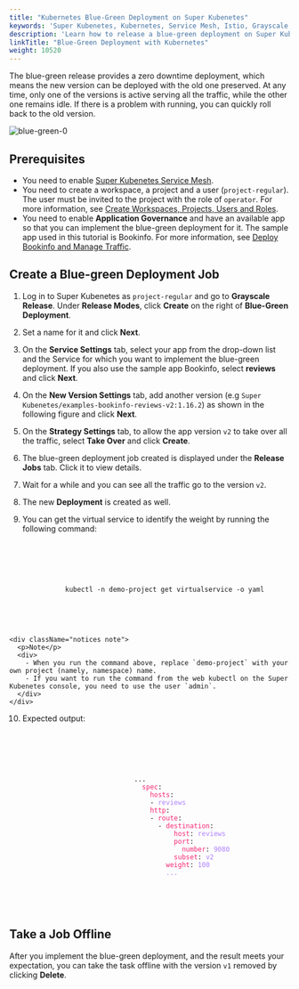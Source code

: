 ```yaml
---
title: "Kubernetes Blue-Green Deployment on Super Kubenetes"
keywords: 'Super Kubenetes, Kubernetes, Service Mesh, Istio, Grayscale Release, Blue-Green deployment'
description: 'Learn how to release a blue-green deployment on Super Kubenetes.'
linkTitle: "Blue-Green Deployment with Kubernetes"
weight: 10520
---
```



The blue-green release provides a zero downtime deployment, which means the new version can be deployed with the old one preserved. At any time, only one of the versions is active serving all the traffic, while the other one remains idle. If there is a problem with running, you can quickly roll back to the old version.

![blue-green-0](/dist/assets/docs/v3.3/project-user-guide/grayscale-release/blue-green-deployment/blue-green-0.png)


## Prerequisites

- You need to enable [Super Kubenetes Service Mesh](../../../pluggable-components/service-mesh/).
- You need to create a workspace, a project and a user (`project-regular`). The user must be invited to the project with the role of `operator`. For more information, see [Create Workspaces, Projects, Users and Roles](../../../quick-start/create-workspace-and-project/).
- You need to enable **Application Governance** and have an available app so that you can implement the blue-green deployment for it. The sample app used in this tutorial is Bookinfo. For more information, see [Deploy Bookinfo and Manage Traffic](../../../quick-start/deploy-bookinfo-to-k8s/).

## Create a Blue-green Deployment Job

1. Log in to Super Kubenetes as `project-regular` and go to **Grayscale Release**. Under **Release Modes**, click **Create** on the right of **Blue-Green Deployment**.

2. Set a name for it and click **Next**.

3. On the **Service Settings** tab, select your app from the drop-down list and the Service for which you want to implement the blue-green deployment. If you also use the sample app Bookinfo, select **reviews** and click **Next**.

4. On the **New Version Settings** tab, add another version (e.g `Super Kubenetes/examples-bookinfo-reviews-v2:1.16.2`) as shown in the following figure and click **Next**.

5. On the **Strategy Settings** tab, to allow the app version `v2` to take over all the traffic, select **Take Over** and click **Create**.

6. The blue-green deployment job created is displayed under the **Release Jobs** tab. Click it to view details.

7. Wait for a while and you can see all the traffic go to the version `v2`.

8. The new **Deployment** is created as well.

9. You can get the virtual service to identify the weight by running the following command:

  <article className="highlight">
    <pre>
        <div className="copy-code-button" title="Copy Code"></div>
        <div className="code-over-div">
          <code>
              kubectl -n demo-project get virtualservice -o yaml
          </code>
        </div>
    </pre>
  </article>

    <div className="notices note">
      <p>Note</p>
      <div>
        - When you run the command above, replace `demo-project` with your own project (namely, namespace) name.
        - If you want to run the command from the web kubectl on the Super Kubenetes console, you need to use the user `admin`.
      </div>
    </div> 

10. Expected output:

    <article className="highlight">
      <pre>
         <div className="copy-code-button" title="Copy Code"></div>
         <div className="code-over-div">
            <code>
								...
								<span style="color:#f92672">&nbsp;&nbsp;spec</span>: 
								<span style="color:#f92672">&nbsp;&nbsp;&nbsp;&nbsp;hosts</span>: 
								&nbsp;&nbsp;&nbsp;&nbsp;- <span style="color:#ae81ff">reviews</span> 
								<span style="color:#f92672">&nbsp;&nbsp;&nbsp;&nbsp;http</span>: 
								&nbsp;&nbsp;&nbsp;&nbsp;- <span style="color:#f92672">route</span>: 
								&nbsp;&nbsp;&nbsp;&nbsp;&nbsp;&nbsp;- <span style="color:#f92672">destination</span>: 
								<span style="color:#f92672">&nbsp;&nbsp;&nbsp;&nbsp;&nbsp;&nbsp;&nbsp;&nbsp;&nbsp;&nbsp;host</span>: <span style="color:#ae81ff">reviews</span> 
								<span style="color:#f92672">&nbsp;&nbsp;&nbsp;&nbsp;&nbsp;&nbsp;&nbsp;&nbsp;&nbsp;&nbsp;port</span>: 
								<span style="color:#f92672">&nbsp;&nbsp;&nbsp;&nbsp;&nbsp;&nbsp;&nbsp;&nbsp;&nbsp;&nbsp;&nbsp;&nbsp;number</span>: <span style="color:#ae81ff">9080</span> 
								<span style="color:#f92672">&nbsp;&nbsp;&nbsp;&nbsp;&nbsp;&nbsp;&nbsp;&nbsp;&nbsp;&nbsp;subset</span>: <span style="color:#ae81ff">v2</span> 
								<span style="color:#f92672">&nbsp;&nbsp;&nbsp;&nbsp;&nbsp;&nbsp;&nbsp;&nbsp;weight</span>: <span style="color:#ae81ff">100</span> 
								<span style="color:#ae81ff">&nbsp;&nbsp;&nbsp;&nbsp;&nbsp;&nbsp;&nbsp;&nbsp;...</span>
            </code>
         </div>
      </pre>
   </article>

## Take a Job Offline

After you implement the blue-green deployment, and the result meets your expectation, you can take the task offline with the version `v1` removed by clicking **Delete**.


